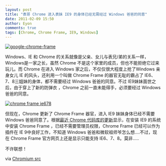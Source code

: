 ```yaml
---
layout: post
title: "表哥 Chrome 进入表妹 IE9 的身体已经无需经过 Windows 爸爸的同意"
date: 2011-02-09 15:50
author: Eyon
comments: true
tags: [Chrome, Chrome Frame, IE9, Windows]
---
```

<a href="http://img.chromi.org/2011/02/google-chrome-frame.jpg">![](http://img.chromi.org/2011/02/google-chrome-frame.jpg "google-chrome-frame")</a>

Windows、IE 和 Chrome 的关系就像是父亲、女儿与表兄/弟的关系一样，Windows是一家之长，虽然 Chrome 不是这个家里的成员，但也不能拒绝它过来玩儿。而  Chrome 在进入 Windows 家之后，不仅仅很大程度上抢了Windows 亲身女儿 IE 的风头，还利用一个叫做 Chrome Frame 的器官无耻的霸占了 IE6、7、8三姐妹的身体，都不需要经过 Windows 爸爸的同意。不过 IE9妹妹面世之后，由于穿上了新的防弹衣 ，Chrome 之前一直未能得手，必须要经过 Windows 爸爸的同意。

<a href="http://img.chromi.org/2011/02/chrome-frame-ie678.png">![](http://img.chromi.org/2011/02/chrome-frame-ie678.png "chrome frame ie678")</a>

但现在，Chrome 更新了 Chrome Frame 器官，进入 IE9 妹妹身体已经不需要 Windows 爸爸同意了。根据[最近 Chrome 代码库的更新](http://src.chromium.org/viewvc/chrome?view=rev&revision=73721)显示，在安装 IE9 的系统中安装 Chrome Frame ，已经不需要管理员权限，Chrome Frame 已经可以作为插件在 IE 9中良好工作，不知道 Windows 爸爸和微软祖师爷怎么想....不过，现在 Chrome Frame 官方网页上还是显示只能支持 IE6、7、8。莫非.....

不许联想！

via [Chromium src](http://src.chromium.org/viewvc/chrome?view=rev&revision=73721)
